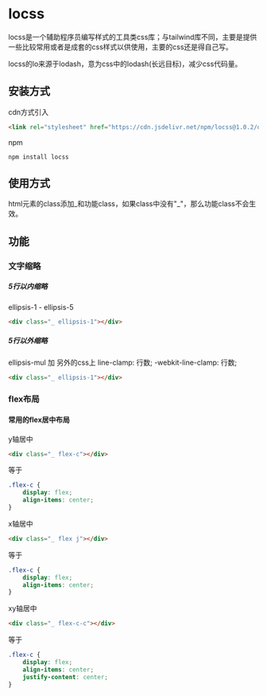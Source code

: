 # locss
locss是一个辅助程序员编写样式的工具类css库；与tailwind库不同，主要是提供一些比较常用或者是成套的css样式以供使用，主要的css还是得自己写。


locss的lo来源于lodash，意为css中的lodash(长远目标)，减少css代码量。

## 安装方式
cdn方式引入
```html
<link rel="stylesheet" href="https://cdn.jsdelivr.net/npm/locss@1.0.2/dist/index.min.css">
```
npm
```shell
npm install locss
```

## 使用方式
html元素的class添加_和功能class，如果class中没有"_"，那么功能class不会生效。
## 功能
### 文字缩略
##### 5行以内缩略
ellipsis-1 - ellipsis-5
```html
<div class="_ ellipsis-1"></div>
```
##### 5行以外缩略
ellipsis-mul 加 另外的css上 line-clamp: 行数;
-webkit-line-clamp: 行数;
```html
<div class="_ ellipsis-1"></div>
```

### flex布局
#### 常用的flex居中布局
y轴居中
```html
<div class="_ flex-c"></div>
```
等于
```css
.flex-c {
    display: flex;
    align-items: center;
}
```
x轴居中
```html
<div class="_ flex j"></div>
```
等于
```css
.flex-c {
    display: flex;
    align-items: center;
}
```
xy轴居中
```html
<div class="_ flex-c-c"></div>
```
等于
```css
.flex-c {
    display: flex;
    align-items: center;
    justify-content: center;
}
```